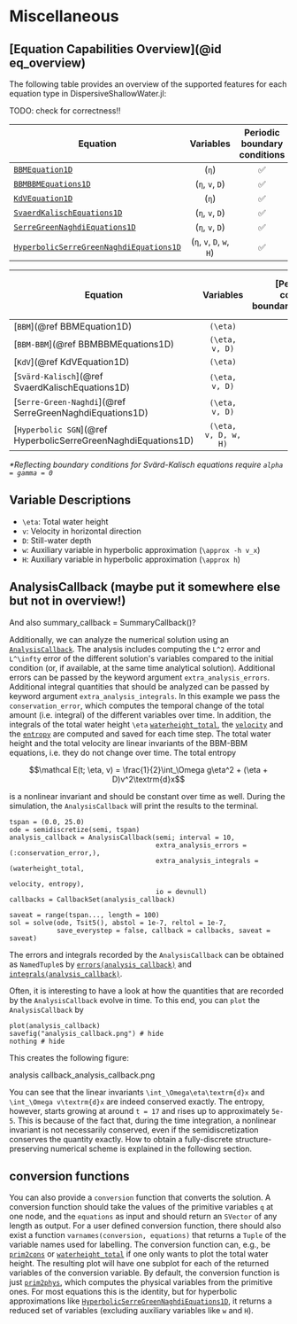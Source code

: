 # Miscellaneous

## [Equation Capabilities Overview](@id eq_overview)


The following table provides an overview of the supported features for each equation type in DispersiveShallowWater.jl:

TODO: check for correctness!!

| Equation | Variables | Periodic boundary conditions | Reflecting boundary conditions | Flat Bathymetry | Mild-slope Bathymetry* | Variable Bathymetry | Relaxation | Source Terms |
|----------|:---------:|:-----------:|:-------------:|:---------------:|:---------------------:|:-------------------:|:----------:|:------------:|
| [`BBMEquation1D`](@ref) | (`η`) | ✅ | ❌ | ✅ | ❌ | ❌ | ✅ | ✅ |
| [`BBMBBMEquations1D`](@ref) | (`η`, `v`, `D`) | ✅ | ✅ | ✅ | ❌ | ✅ | ✅ | ✅ |
| [`KdVEquation1D`](@ref) | (`η`) | ✅ | ❌ | ✅ | ❌ | ❌ | ✅ | ✅ |
| [`SvaerdKalischEquations1D`](@ref) | (`η`, `v`, `D`) | ✅ | ✅**| ❌ | ❌ | ✅ | ✅ | ✅ |
| [`SerreGreenNaghdiEquations1D`](@ref) | (`η`, `v`, `D`) | ✅ | ✅ | ✅ | ✅ | ✅ | ✅ | ✅ |
| [`HyperbolicSerreGreenNaghdiEquations1D`](@ref) | (`η`, `v`, `D`, `w`, `H`) | ✅ | ✅ | ✅ | ✅ | ❌ | ✅ | ✅ |


| Equation | Variables | [Periodic boundary conditions](@ref boundary_condition_periodic) | [Reflecting boundary conditions](@ref boundary_condition_reflecting) | [Flat Bathymetry](@ref bathymetry_flat) | [Mild-slope Bathymetry](@ref bathymetry_mild_slope) | [Variable Bathymetry](@ref bathymetry_variable) | Relaxation | Source Terms |
|----------|:---------:|:-----------:|:-------------:|:----:|:-----------:|:--------:|:----------:|:-------:|
| [`BBM`](@ref BBMEquation1D) | ``(\eta)`` | ✅ | ❌ | ✅ | ❌ | ❌ | ✅ | ✅ |
| [`BBM-BBM`](@ref BBMBBMEquations1D) | ``(\eta, v, D)`` | ✅ | ✅ | ✅ | ❌ | ✅ | ✅ | ✅ |
| [`KdV`](@ref KdVEquation1D) | ``(\eta)`` | ✅ | ❌ | ✅ | ❌ | ❌ | ✅ | ✅ |
| [`Svärd-Kalisch`](@ref SvaerdKalischEquations1D) | ``(\eta, v, D)`` | ✅ | ✅* | ❌ | ❌ | ✅ | ✅ | ✅ |
| [`Serre-Green-Naghdi`](@ref SerreGreenNaghdiEquations1D) | ``(\eta, v, D)`` | ✅ | ✅ | ✅ | ✅ | ✅ | ✅ | ✅ |
| [`Hyperbolic SGN`](@ref HyperbolicSerreGreenNaghdiEquations1D) |``(\eta, v, D, w, H)`` | ✅ | ✅ | ✅ | ✅ | ❌ | ✅ | ✅ |

*\*Reflecting boundary conditions for Svärd-Kalisch equations require `alpha = gamma = 0`*

## Variable Descriptions

- ``\eta``: Total water height
- ``v``: Velocity in horizontal direction  
- ``D``: Still-water depth
- ``w``: Auxiliary variable in hyperbolic approximation (``\approx -h v_x``)
- ``H``: Auxiliary variable in hyperbolic approximation (``\approx h``)



## AnalysisCallback (maybe put it somewhere else but not in overview!)
And also summary_callback = SummaryCallback()?

Additionally, we can analyze the numerical solution using an [`AnalysisCallback`](@ref).
The analysis includes computing the ``L^2`` error and ``L^\infty`` error of the different solution's variables compared to the initial condition (or, if available,
at the same time analytical solution). Additional errors can be passed by the keyword argument `extra_analysis_errors`. Additional integral quantities that should
be analyzed can be passed by keyword argument `extra_analysis_integrals`. In this example we pass the `conservation_error`, which computes the temporal change of
the total amount (i.e. integral) of the different variables over time. In addition, the integrals of the total water height ``\eta`` [`waterheight_total`](@ref),
the [`velocity`](@ref) and the [`entropy`](@ref) are computed and saved for each time step. The total water height and the total velocity are linear invariants of
the BBM-BBM equations, i.e. they do not change over time. The total entropy

```math
\mathcal E(t; \eta, v) = \frac{1}{2}\int_\Omega g\eta^2 + (\eta + D)v^2\textrm{d}x
```

is a nonlinear invariant and should be constant over time as well. During the simulation, the `AnalysisCallback` will print the results to the terminal.


```
tspan = (0.0, 25.0)
ode = semidiscretize(semi, tspan)
analysis_callback = AnalysisCallback(semi; interval = 10,
                                     extra_analysis_errors = (:conservation_error,),
                                     extra_analysis_integrals = (waterheight_total,
                                                                 velocity, entropy),
                                     io = devnull)
callbacks = CallbackSet(analysis_callback)

saveat = range(tspan..., length = 100)
sol = solve(ode, Tsit5(), abstol = 1e-7, reltol = 1e-7,
            save_everystep = false, callback = callbacks, saveat = saveat)
```


The errors and
integrals recorded by the `AnalysisCallback` can be obtained as `NamedTuple`s by [`errors(analysis_callback)`](@ref) and [`integrals(analysis_callback)`](@ref).

Often, it is interesting to have a look at how the quantities that are recorded by the `AnalysisCallback` evolve in time. To this end, you can `plot` the `AnalysisCallback` by

```
plot(analysis_callback)
savefig("analysis_callback.png") # hide
nothing # hide
```

This creates the following figure:

analysis callback_analysis_callback.png

You can see that the linear invariants ``\int_\Omega\eta\textrm{d}x`` and ``\int_\Omega v\textrm{d}x`` are indeed conserved exactly. The entropy, however, starts
growing at around ``t = 17``  and rises up to approximately `5e-5`. This is because of the fact that, during the time integration, a nonlinear invariant is not
necessarily conserved, even if the semidiscretization conserves the quantity exactly. How to obtain a fully-discrete structure-preserving numerical scheme is explained
in the following section.


## conversion functions

You can also provide a `conversion` function that converts the solution. A conversion function should take the values
of the primitive variables `q` at one node, and the `equations` as input and should return an `SVector` of any length as output. For a user defined conversion function,
there should also exist a function `varnames(conversion, equations)` that returns a `Tuple` of the variable names used for labelling. The conversion function can, e.g.,
be [`prim2cons`](@ref) or [`waterheight_total`](@ref) if one only wants to plot the total water height. The resulting plot will have one subplot for each of the returned
variables of the conversion variable. By default, the conversion function is just [`prim2phys`](@ref), which computes the physical variables
from the primitive ones. For most equations this is the identity, but for hyperbolic approximations like [`HyperbolicSerreGreenNaghdiEquations1D`](@ref), it returns a reduced set of variables (excluding auxiliary variables like `w` and `H`).
